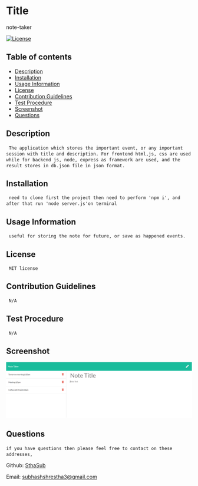 
  # Title
  note-taker
  
  [![License](https://img.shields.io/badge/License-MIT-yellow.svg)](https://opensource.org/licenses/MIT)
  
  ## Table of contents 
  - [Description](#description)
  - [Installation](#installation)
  - [Usage Information](#usage-information)
  - [License](#license)
  - [Contribution Guidelines](#contribution-guidelines)
  - [Test Procedure](#test-procedure)
  - [Screenshot](#screenshot)
  - [Questions](#questions)
  
  ## Description
     The application which stores the important event, or any important session with title and description. For frontend html,js, css are used while for backend js, node, express as framework are used, and the result stores in db.json file in json format.

  ## Installation
     need to clone first the project then need to perform 'npm i', and after that run 'node server.js'on terminal

  ## Usage Information
     useful for storing the note for future, or save as happened events. 

  ## License
     MIT license
  
  ## Contribution Guidelines
     N/A

  ## Test Procedure
     N/A
     
  ## Screenshot
  ![Application Screen](./public/assets/images/note-taker.PNG)

  ## Questions
    if you have questions then please feel free to contact on these addresses,
  Github: [SthaSub](https://github.com/SthaSub)
  
  Email: [subhashshrestha3@gmail.com](subhashshrestha3@gmail.com)
    